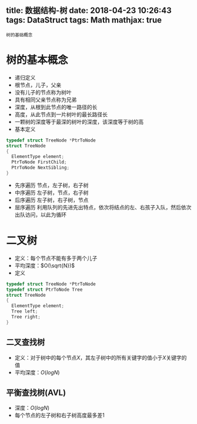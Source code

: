 title: 数据结构-树
date: 2018-04-23 10:26:43
tags: DataStruct
tags: Math
mathjax: true
---

```
树的基础概念
```

# 树的基本概念
* 递归定义
* 根节点，儿子，父亲
* 没有儿子的节点称为树叶
* 具有相同父亲节点称为兄弟
* 深度，从根到此节点的唯一路径的长
* 高度，从此节点到一片树叶的最长路径长
* 一颗树的深度等于最深的树叶的深度，该深度等于树的高
* 基本定义
```C
typedef struct TreeNode *PtrToNode
struct TreeNode
{
  ElementType element;
  PtrToNode FirstChild;
  PtrToNode NextSibling;
}
```
* 先序遍历
节点，左子树，右子树
* 中序遍历
左子树，节点，右子树
* 后序遍历
左子树，右子树，节点
* 层序遍历
利用队列的先进先出特点，依次将结点的左、右孩子入队，然后依次出队访问，以此为循环


# 二叉树
* 定义：每个节点不能有多于两个儿子
* 平均深度：$O(\sqrt{N})$
* 定义
```C
typedef struct TreeNode *PtrToNode
typedef struct PtrToNode Tree
struct TreeNode
{
  ElementType element;
  Tree left;
  Tree right;
}
```

## 二叉查找树
* 定义：对于树中的每个节点$X$，其左子树中的所有关键字的值小于$X$关键字的值
* 平均深度：$O(log{N})$

## 平衡查找树(AVL)
* 深度：$O(logN)$
* 每个节点的左子树和右子树高度最多差1